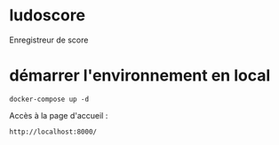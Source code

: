 # ludoscore
Enregistreur de score

# démarrer l'environnement en local
```
docker-compose up -d
```

Accès à la page d'accueil :
```
http://localhost:8000/
```